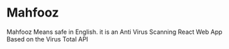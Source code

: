 # Mahfooz


Mahfooz Means safe in English.
it is an Anti Virus Scanning React Web App Based on the Virus Total API
